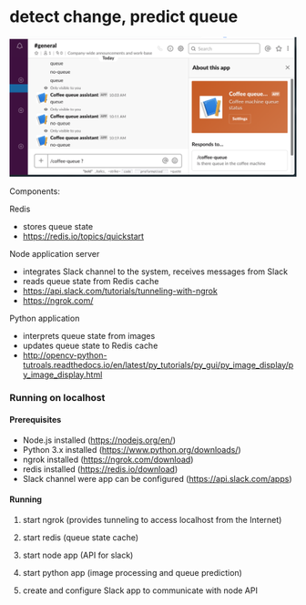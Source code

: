 # detect change, predict queue

<img src="https://github.com/tzpr/queue-detector/blob/master/Screenshot-2.png" alt="Image of Coffee Assistant" width="650">


Components:

Redis
 - stores queue state 
 - https://redis.io/topics/quickstart

Node application server
 - integrates Slack channel to the system, receives messages from Slack
 - reads queue state from Redis cache
 - https://api.slack.com/tutorials/tunneling-with-ngrok
 - https://ngrok.com/
 
Python application
 - interprets queue state from images
 - updates queue state to Redis cache
 - http://opencv-python-tutroals.readthedocs.io/en/latest/py_tutorials/py_gui/py_image_display/py_image_display.html
 
 
 
### Running on localhost
#### Prerequisites
- Node.js installed (https://nodejs.org/en/)
- Python 3.x installed (https://www.python.org/downloads/)
- ngrok installed (https://ngrok.com/download)
- redis installed (https://redis.io/download)
- Slack channel were app can be configured (https://api.slack.com/apps)

#### Running
1. start ngrok (provides tunneling to access localhost from the Internet)

2. start redis (queue state cache)

3. start node app (API for slack)

4. start python app (image processing and queue prediction)

5. create and configure Slack app to communicate with node API 



 




